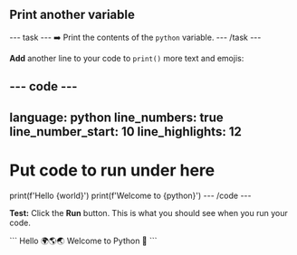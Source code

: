 <h2 class="c-project-heading--task">Print another variable</h2>

--- task ---
➡️ Print the contents of the `python` variable.
--- /task ---

**Add** another line to your code to `print()` more text and emojis:

--- code ---
---
language: python
line_numbers: true
line_number_start: 10
line_highlights: 12
---
# Put code to run under here
print(f'Hello {world}')
print(f'Welcome to {python}')
--- /code ---

**Test:** Click the **Run** button.
This is what you should see when you run your code.

<div class="c-project-output">
```
Hello 🌍🌎🌏
Welcome to Python 🐍
```
</div>
